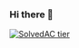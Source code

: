 ### Hi there 👋

[![SolvedAC tier](http://mazassumnida.wtf/api/v2/generate_badge?boj=greatgelly96)](https://solved.ac/greatgelly96)

<!--
**choieunsong/choieunsong** is a ✨ _special_ ✨ repository because its `README.md` (this file) appears on your GitHub profile.

Here are some ideas to get you started:

- 🔭 I’m currently working on ...
- 🌱 I’m currently learning ...
- 👯 I’m looking to collaborate on ...
- 🤔 I’m looking for help with ...
- 💬 Ask me about ...
- 📫 How to reach me: ...
- 😄 Pronouns: ...
- ⚡ Fun fact: ...
-->
